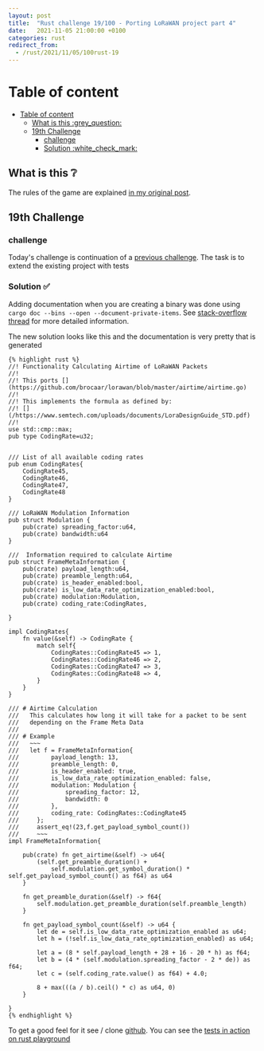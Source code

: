 ```yaml
---
layout: post
title:  "Rust challenge 19/100 - Porting LoRaWAN project part 4"
date:   2021-11-05 21:00:00 +0100
categories: rust
redirect_from:
  - /rust/2021/11/05/100rust-19
---
```


#  Table of content
<!-- MarkdownTOC autolink="true" -->

- [Table of content](#table-of-content)
	- [What is this :grey\_question:](#what-is-this-grey_question)
	- [19th Challenge](#19th-challenge)
		- [challenge](#challenge)
		- [Solution :white\_check\_mark:](#solution-white_check_mark)

<!-- /MarkdownTOC -->

## What is this :grey_question: 

The rules of the game are explained [in my original post](https://maebli.github.io/rust/2021/10/18/100rust.html). 

## 19th Challenge
### challenge

Today's challenge is continuation of a [previous challenge](https://maebli.github.io/rust/2021/11/05/100rust-18.html).
The task is to extend the existing project with tests


### Solution :white_check_mark:

Adding documentation when you are creating a binary was done using `cargo doc --bins --open --document-private-items`. 
See [stack-overflow thread](https://stackoverflow.com/questions/68728262/cargo-doc-does-not-generate-documentation-for-private-items-in-a-project-that-is) for more detailed information.

The new solution looks like this and the documentation is very pretty that is generated


	{% highlight rust %}
	//! Functionality Calculating Airtime of LoRaWAN Packets
	//!
	//! This ports [](https://github.com/brocaar/lorawan/blob/master/airtime/airtime.go)
	//!
	//! This implements the formula as defined by:
	//! [](/https://www.semtech.com/uploads/documents/LoraDesignGuide_STD.pdf)
	//!
	use std::cmp::max;
	pub type CodingRate=u32;


	/// List of all available coding rates
	pub enum CodingRates{
	    CodingRate45,
	    CodingRate46,
	    CodingRate47,
	    CodingRate48
	}

	/// LoRaWAN Modulation Information
	pub struct Modulation {
	    pub(crate) spreading_factor:u64,
	    pub(crate) bandwidth:u64
	}

	///  Information required to calculate Airtime
	pub struct FrameMetaInformation {
	    pub(crate) payload_length:u64,
	    pub(crate) preamble_length:u64,
	    pub(crate) is_header_enabled:bool,
	    pub(crate) is_low_data_rate_optimization_enabled:bool,
	    pub(crate) modulation:Modulation,
	    pub(crate) coding_rate:CodingRates,

	}

	impl CodingRates{
	    fn value(&self) -> CodingRate {
	        match self{
	            CodingRates::CodingRate45 => 1,
	            CodingRates::CodingRate46 => 2,
	            CodingRates::CodingRate47 => 3,
	            CodingRates::CodingRate48 => 4,
	        }
	    }
	}

	/// # Airtime Calculation
	///   This calculates how long it will take for a packet to be sent
	///   depending on the Frame Meta Data
	///
	/// # Example
	///   ~~~
	///   let f = FrameMetaInformation{
	///         payload_length: 13,
	///         preamble_length: 0,
	///         is_header_enabled: true,
	///         is_low_data_rate_optimization_enabled: false,
	///         modulation: Modulation {
	///             spreading_factor: 12,
	///             bandwidth: 0
	///         },
	///         coding_rate: CodingRates::CodingRate45
	///     };
	///     assert_eq!(23,f.get_payload_symbol_count())
	///     ~~~
	impl FrameMetaInformation{

	    pub(crate) fn get_airtime(&self) -> u64{
	        (self.get_preamble_duration() +
	            self.modulation.get_symbol_duration() * self.get_payload_symbol_count() as f64) as u64
	    }

	    fn get_preamble_duration(&self) -> f64{
	        self.modulation.get_preamble_duration(self.preamble_length)
	    }

	    fn get_payload_symbol_count(&self) -> u64 {
	        let de = self.is_low_data_rate_optimization_enabled as u64;
	        let h = (!self.is_low_data_rate_optimization_enabled) as u64;

	        let a = (8 * self.payload_length + 28 + 16 - 20 * h) as f64;
	        let b = (4 * (self.modulation.spreading_factor - 2 * de)) as f64;
	        let c = (self.coding_rate.value() as f64) + 4.0;

	        8 + max(((a / b).ceil() * c) as u64, 0)
	    }

	}
	{% endhighlight %}

To get a good feel for it see / clone [github](https://github.com/maebli/100rustsnippets/tree/master/lorawan-project-structure-2). You can see the [tests in action on rust playground](https://play.rust-lang.org/?version=stable&edition=2018&gist=fd2be0ca105830b47046f7f67fa958a0)
